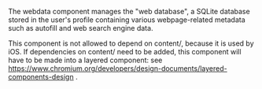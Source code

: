The webdata component manages the "web database", a SQLite database stored in
the user's profile containing various webpage-related metadata such as autofill
and web search engine data.

This component is not allowed to depend on content/, because it is used by iOS.
If dependencies on content/ need to be added, this component will have to be
made into a layered component: see
https://www.chromium.org/developers/design-documents/layered-components-design .
